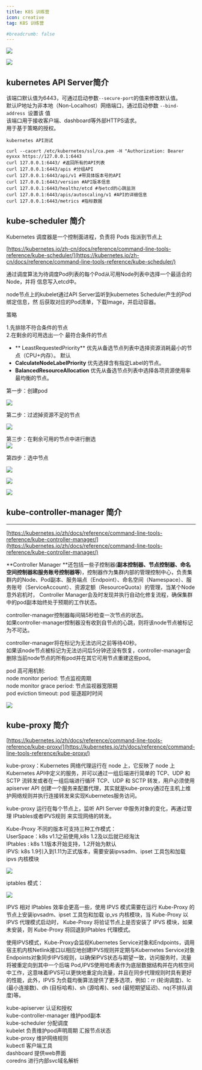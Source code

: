 ```yaml
---
title: K8S 训练营
icon: creative
tag: K8S 训练营

#breadcrumb: false
---
```


![](http://cdn1.ryanxin.live/image.png)

![](http://cdn1.ryanxin.live/1672103988640-94e7cad6-e070-4b5f-be58-2ed79f41d965.png)
<a name="jhzMg"></a>

##  kubernetes API Server简介  
 该端口默认值为6443，可通过启动参数`--secure-port`的值来修改默认值。  <br /> 默认IP地址为非本地（Non-Localhost）网络端口，通过启动参数 `--bind-address `设置该 值  <br /> 该端口用于接收客户端、dashboard等外部HTTPS请求。  <br /> 用于基于策略的授权。  

	kubernetes API测试
```
curl --cacert /etc/kubernetes/ssl/ca.pem -H "Authorization: Bearer eyxxx https://127.0.0.1:6443
curl 127.0.0.1:6443/ #返回所有的API列表
curl 127.0.0.1:6443/apis #分组API
curl 127.0.0.1:6443/api/v1 #带具体版本号的API
curl 127.0.0.1:6443/version #API版本信息
curl 127.0.0.1:6443/healthz/etcd #与etcd的心跳监测
curl 127.0.0.1:6443/apis/autoscaling/v1 #API的详细信息
curl 127.0.0.1:6443/metrics #指标数据
```

<a name="jKVlK"></a>
##  kube-scheduler 简介  
 Kubernetes 调度器是一个控制面进程，负责将 Pods 指派到节点上  

[https://kubernetes.io/zh-cn/docs/reference/command-line-tools-reference/kube-scheduler/](https://kubernetes.io/zh-cn/docs/reference/command-line-tools-reference/kube-scheduler/)


 通过调度算法为待调度Pod列表的每个Pod从可用Node列表中选择一个最适合的Node，并将 信息写入etcd中。  


 node节点上的kubelet通过API Server监听到kubernetes Scheduler产生的Pod绑定信息，然 后获取对应的Pod清单，下载Image，并启动容器。  


 策略  

1.先排除不符合条件的节点 <br />2.在剩余的可用选出一个 最符合条件的节点  

- ** LeastRequestedPriority** 优先从备选节点列表中选择资源消耗最小的节点（CPU+内存）。 默认
-  **CalculateNodeLabelPriority** 优先选择含有指定Label的节点。 
- **BalancedResourceAllocation** 优先从备选节点列表中选择各项资源使用率最均衡的节点。  

 第一步：创建pod  

![](http://cdn1.ryanxin.live/1672103284221-c56ef642-3eea-4c1b-9aca-6e77065171c8.png)

第二步：过滤掉资源不足的节点

![](http://cdn1.ryanxin.live/1672103299547-be22c211-0e9d-443a-bac7-95e505413d03.png)

第三步：在剩余可用的节点中进行删选<br />![](http://cdn1.ryanxin.live/1672103313952-a6eafd96-cc96-41ba-8c22-0dd33e5d07ca.png)

第四步：选中节点

![](http://cdn1.ryanxin.live/1672103334334-4a15ff0a-621a-49ec-bf36-dd4bc890bfb0.png)





![](http://cdn1.ryanxin.live/1672103977131-62e6ea80-5d00-4c33-8042-f0e39bfb71cf.png)

![](http://cdn1.ryanxin.live/1672103988640-94e7cad6-e070-4b5f-be58-2ed79f41d965.png)



<a name="kihVc"></a>
## kube-controller-manager 简介

---

[https://kubernetes.io/zh/docs/reference/command-line-tools-reference/kube-controller-manager/](https://kubernetes.io/zh/docs/reference/command-line-tools-reference/kube-controller-manager/)

**Controller Manager **还包括一些子控制器(**副本控制器、节点控制器、命名空间控制器和服务账号控制器等**)，控制器作为集群内部的管理控制中心，负责集群内的Node、Pod副本、服务端点（Endpoint）、命名空间（Namespace）、服务账号（ServiceAccount）、资源定额（ResourceQuota）的管理，当某个Node意外宕机时， Controller Manager会及时发现并执行自动化修复流程，确保集群中的pod副本始终处于预期的工作状态。


controller-manager控制器每间隔5秒检查一次节点的状态。<br />如果controller-manager控制器没有收到自节点的心跳，则将该node节点被标记为不可达。

controller-manager将在标记为无法访问之前等待40秒。<br />如果该node节点被标记为无法访问后5分钟还没有恢复，controller-manager会删除当前node节点的所有pod并在其它可用节点重建这些pod。


pod 高可用机制:<br />node monitor period: 节点监视周期<br />node monitor grace period: 节点监视器宽限期<br />pod eviction timeout: pod 驱逐超时时间

![](http://cdn1.ryanxin.live/1672104826429-a48a7340-d7b8-4306-9ad3-cc330ca5cdaf.png)



<a name="KW9k0"></a>

## kube-proxy 简介
[https://kubernetes.io/zh/docs/reference/command-line-tools-reference/kube-proxy/](https://kubernetes.io/zh/docs/reference/command-line-tools-reference/kube-proxy/)


kube-proxy：Kubernetes 网络代理运行在 node 上，它反映了 node 上 Kubernetes API中定义的服务，并可以通过一组后端进行简单的 TCP、UDP 和 SCTP 流转发或者在一组后端进行循环 TCP、UDP 和 SCTP 转发，用户必须使用 apiserver API 创建一个服务来配置代理，其实就是kube-proxy通过在主机上维护网络规则并执行连接转发来实现Kubernetes服务访问。

kube-proxy 运行在每个节点上，监听 API Server 中服务对象的变化，再通过管理 IPtables或者IPVS规则 来实现网络的转发。

Kube-Proxy 不同的版本可支持三种工作模式：<br />UserSpace：k8s v1.1之前使用,k8s 1.2及以后就已经淘汰<br />IPtables : k8s 1.1版本开始支持，1.2开始为默认<br />IPVS: k8s 1.9引入到1.11为正式版本，需要安装ipvsadm、ipset 工具包和加载 ipvs 内核模块


![](http://cdn1.ryanxin.live/1672105080341-033fbd6d-3559-425a-9f4e-772b487675e6.png)

iptables 模式：



![](http://cdn1.ryanxin.live/1672105157054-64ef5bca-a487-4502-a88e-f380c413492a.png)




IPVS 相对 IPtables 效率会更高一些，使用 IPVS 模式需要在运行 Kube-Proxy 的节点上安装ipvsadm、ipset 工具包和加载 ip_vs 内核模块，当 Kube-Proxy 以 IPVS 代理模式启动时， Kube-Proxy 将验证节点上是否安装了 IPVS 模块，如果未安装，则 Kube-Proxy 将回退到IPtables 代理模式。

使用IPVS模式，Kube-Proxy会监视Kubernetes Service对象和Endpoints，调用宿主机内核Netlink接口以相应地创建IPVS规则并定期与Kubernetes Service对象 Endpoints对象同步IPVS规则，以确保IPVS状态与期望一致，访问服务时，流量将被重定向到其中一个后端 Pod,IPVS使用哈希表作为底层数据结构并在内核空间中工作，这意味着IPVS可以更快地重定向流量，并且在同步代理规则时具有更好的性能，此外，IPVS 为负载均衡算法提供了更多选项，例如：rr (轮询调度)、lc (最小连接数)、dh (目标哈希)、sh (源哈希)、sed (最短期望延迟)、nq(不排队调度)等。




kube-apiserver   认证和授权<br />kube-controller-manager 维护pod副本<br />kube-scheduler  分配调度<br />kubelet  负责维护pod声明周期 汇报节点状态<br />kube-proxy 维护网络规则<br />kubectl 客户端工具<br />dashboard 提供web界面<br />coredns  进行内部svc域名解析



